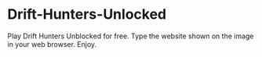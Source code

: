 # Drift-Hunters-Unlocked
Play Drift Hunters Unblocked for free. Type the website shown on the image in your web browser. Enjoy.
